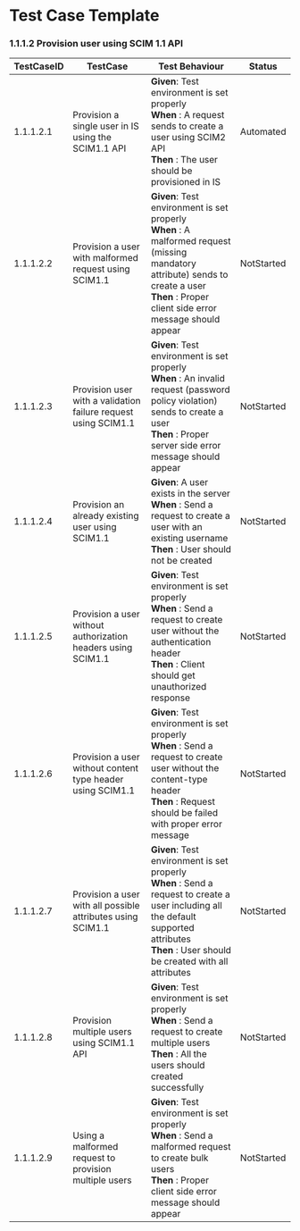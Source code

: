 # Test Case Template

### 1.1.1.2 Provision user using SCIM 1.1 API

| TestCaseID | TestCase                                                        | Test Behaviour                                                                                                                                                                                            | Status    |
|------------|-----------------------------------------------------------------|-------------------------------------------------------------------------------------------------------------------------------------------------------------------------------------------------------|---------------|
| 1.1.1.2.1    | Provision a single user in IS using the SCIM1.1 API             | **Given**: Test environment is set properly</br> **When** : A request sends to create a user using SCIM2 API</br> **Then** : The user should be provisioned in IS                                     | Automated     |
| 1.1.1.2.2    | Provision a user with malformed request using SCIM1.1           | **Given**: Test environment is set properly</br> **When** : A malformed request (missing mandatory attribute) sends to create a user</br> **Then** : Proper client side error message should appear   | NotStarted    |
| 1.1.1.2.3    | Provision user with a validation failure  request using SCIM1.1 | **Given**: Test environment is set properly</br> **When** : An invalid request (password policy violation) sends to create a user</br> **Then** : Proper server side error message should appear      | NotStarted    |
| 1.1.1.2.4    | Provision an already existing user using SCIM1.1                | **Given**: A user exists in the server</br> **When** : Send a request to create a user with an existing username</br> **Then** : User should not be created                                           | NotStarted    |
| 1.1.1.2.5    | Provision a user without authorization headers using SCIM1.1    | **Given**: Test environment is set properly</br> **When** : Send a request to create user without the authentication header</br> **Then** : Client should get unauthorized response                   | NotStarted    |
| 1.1.1.2.6    | Provision a user without content type header using SCIM1.1      | **Given**: Test environment is set properly</br> **When** : Send a request to create user without the content-type header</br> **Then** : Request should be failed with proper error message          | NotStarted    |
| 1.1.1.2.7    | Provision a user with all possible attributes using SCIM1.1     | **Given**: Test environment is set properly</br> **When** : Send a request to create a user including all the default supported attributes</br> **Then** : User should be created with all attributes | NotStarted    |
| 1.1.1.2.8    | Provision multiple users using SCIM1.1 API                      | **Given**: Test environment is set properly</br> **When** : Send a request to create multiple users </br> **Then** : All the users should created successfully                                        | NotStarted    |
| 1.1.1.2.9    | Using a malformed request to provision multiple users           | **Given**: Test environment is set properly</br> **When** : Send a malformed request to create bulk users </br> **Then** : Proper client side error message should appear                             | NotStarted    |